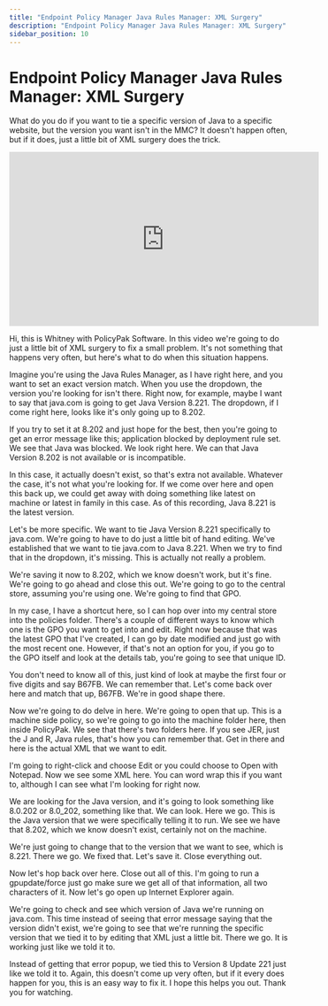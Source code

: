 ```yaml
---
title: "Endpoint Policy Manager Java Rules Manager: XML Surgery"
description: "Endpoint Policy Manager Java Rules Manager: XML Surgery"
sidebar_position: 10
---
```

# Endpoint Policy Manager Java Rules Manager: XML Surgery

What do you do if you want to tie a specific version of Java to a specific website, but the version
you want isn't in the MMC? It doesn't happen often, but if it does, just a little bit of XML surgery
does the trick.

<iframe width="560" height="315" src="https://www.youtube.com/embed/YMoI_0BR4qg" title="Endpoint Policy Manager Java Rules Manager: XML Surgery" frameborder="0" allow="accelerometer; autoplay; clipboard-write; encrypted-media; gyroscope; picture-in-picture; web-share" allowfullscreen="1"></iframe>

Hi, this is Whitney with PolicyPak Software. In this video we're going to do just a little bit of
XML surgery to fix a small problem. It's not something that happens very often, but here's what to
do when this situation happens.

Imagine you're using the Java Rules Manager, as I have right here, and you want to set an exact
version match. When you use the dropdown, the version you're looking for isn't there. Right now, for
example, maybe I want to say that java.com is going to get Java Version 8.221. The dropdown, if I
come right here, looks like it's only going up to 8.202.

If you try to set it at 8.202 and just hope for the best, then you're going to get an error message
like this; application blocked by deployment rule set. We see that Java was blocked. We look right
here. We can that Java Version 8.202 is not available or is incompatible.

In this case, it actually doesn't exist, so that's extra not available. Whatever the case, it's not
what you're looking for. If we come over here and open this back up, we could get away with doing
something like latest on machine or latest in family in this case. As of this recording, Java 8.221
is the latest version.

Let's be more specific. We want to tie Java Version 8.221 specifically to java.com. We're going to
have to do just a little bit of hand editing. We've established that we want to tie java.com to Java
8.221. When we try to find that in the dropdown, it's missing. This is actually not really a
problem.

We're saving it now to 8.202, which we know doesn't work, but it's fine. We're going to go ahead and
close this out. We're going to go to the central store, assuming you're using one. We're going to
find that GPO.

In my case, I have a shortcut here, so I can hop over into my central store into the policies
folder. There's a couple of different ways to know which one is the GPO you want to get into and
edit. Right now because that was the latest GPO that I've created, I can go by date modified and
just go with the most recent one. However, if that's not an option for you, if you go to the GPO
itself and look at the details tab, you're going to see that unique ID.

You don't need to know all of this, just kind of look at maybe the first four or five digits and say
B67FB. We can remember that. Let's come back over here and match that up, B67FB. We're in good shape
there.

Now we're going to do delve in here. We're going to open that up. This is a machine side policy, so
we're going to go into the machine folder here, then inside PolicyPak. We see that there's two
folders here. If you see JER, just the J and R, Java rules, that's how you can remember that. Get in
there and here is the actual XML that we want to edit.

I'm going to right-click and choose Edit or you could choose to Open with Notepad. Now we see some
XML here. You can word wrap this if you want to, although I can see what I'm looking for right now.

We are looking for the Java version, and it's going to look something like 8.0.202 or 8.0_202,
something like that. We can look. Here we go. This is the Java version that we were specifically
telling it to run. We see we have that 8.202, which we know doesn't exist, certainly not on the
machine.

We're just going to change that to the version that we want to see, which is 8.221. There we go. We
fixed that. Let's save it. Close everything out.

Now let's hop back over here. Close out all of this. I'm going to run a gpupdate/force just go make
sure we get all of that information, all two characters of it. Now let's go open up Internet
Explorer again.

We're going to check and see which version of Java we're running on java.com. This time instead of
seeing that error message saying that the version didn't exist, we're going to see that we're
running the specific version that we tied it to by editing that XML just a little bit. There we go.
It is working just like we told it to.

Instead of getting that error popup, we tied this to Version 8 Update 221 just like we told it to.
Again, this doesn't come up very often, but if it every does happen for you, this is an easy way to
fix it. I hope this helps you out. Thank you for watching.
